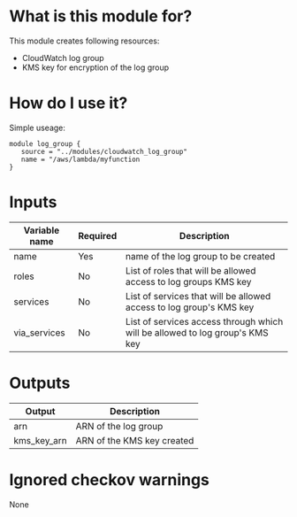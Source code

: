 <!-- Copyright Amazon.com, Inc. or its affiliates. All Rights Reserved. -->
<!-- SPDX-License-Identifier: MIT-0 -->

# What is this module for?
This module creates following resources:
* CloudWatch log group
* KMS key for encryption of the log group

# How do I use it?
Simple useage:

```hcl
module log_group { 
   source = "../modules/cloudwatch_log_group" 
   name = "/aws/lambda/myfunction
}
```
# Inputs
|Variable name|Required|Description|
|-------------|--------|-----------|
|name|Yes|name of the log group to be created|
|roles|No|List of roles that will be allowed access to log groups KMS key|
|services|No|List of services that will be allowed access to log group's KMS key|
|via_services|No|List of services access through which will be allowed  to log group's KMS key|


# Outputs
|Output|Description|
|---|---|
|arn|ARN of the log group|
|kms_key_arn|ARN of the KMS key created|

# Ignored checkov warnings

None
